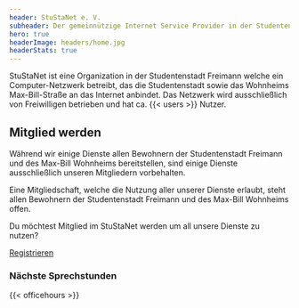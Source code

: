 ```yaml
---
header: StuStaNet e. V.
subheader: Der gemeinnützige Internet Service Provider in der Studentenstadt Freimann
hero: true
headerImage: headers/home.jpg
headerStats: true
---
```


StuStaNet ist eine Organization in der Studentenstadt Freimann welche ein Computer-Netzwerk betreibt, das die Studentenstadt sowie das Wohnheims Max-Bill-Straße an das Internet anbindet. Das Netzwerk wird ausschließlich von Freiwilligen betrieben und hat ca. {{< users >}} Nutzer.

## Mitglied werden

Während wir einige Dienste allen Bewohnern der Studentenstadt Freimann und des Max-Bill Wohnheims bereitstellen, sind einige Dienste ausschließlich unseren Mitgliedern vorbehalten.

Eine Mitgliedschaft, welche die Nutzung aller unserer Dienste erlaubt, steht allen Bewohnern der Studentenstadt Freimann und des Max-Bill Wohnheims offen.


Du möchtest Mitglied im StuStaNet werden um all unsere Dienste zu nutzen?


<a class="button" href="https://reg.stusta.de/">Registrieren</a>

### Nächste Sprechstunden
{{< officehours >}}
